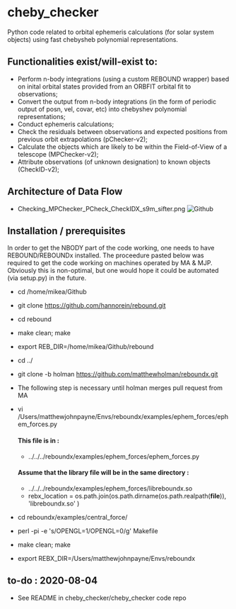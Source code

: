 # cheby_checker
Python code related to orbital ephemeris calculations (for solar system objects) using fast chebysheb polynomial representations. 

## Functionalities exist/will-exist to:
 - Perform n-body integrations (using a custom REBOUND wrapper) based on inital orbital states provided from an ORBFIT orbital fit to observations;   
 - Convert the output from n-body integrations (in the form of periodic output of posn, vel, covar, etc) into chebyshev polynomial representations;
 - Conduct ephemeris calculations; 
 - Check the residuals between observations and expected positions from previous orbit extrapolations (pChecker-v2);
 - Calculate the objects which are likely to be within the Field-of-View of a telescope (MPChecker-v2);
 - Attribute observations (of unknown designation) to known objects (CheckID-v2); 

## Architecture of Data Flow
 - Checking_MPChecker_PCheck_CheckIDX_s9m_sifter.png
 ![Github](https://github.com/matthewjohnpayne/cheby_checker/blob/master/Checking_MPChecker_PCheck_CheckIDX_s9m_sifter.png) 

## Installation / prerequisites
In order to get the NBODY part of the code working, one needs to have REBOUND/REBOUNDx installed. 
The proceedure pasted below was required to get the code working on machines operated by MA & MJP.
Obviously this is non-optimal, but one would hope it could be automated (via setup.py) in the future. 
 - cd /home/mikea/Github
 - git clone https://github.com/hannorein/rebound.git
 - cd rebound
 - make clean; make
 - export REB_DIR=/home/mikea/Github/rebound
 - cd ../

 - git clone -b holman https://github.com/matthewholman/reboundx.git

 - The following step is necessary until holman merges pull request from MA
 - vi /Users/matthewjohnpayne/Envs/reboundx/examples/ephem_forces/ephem_forces.py
   #### This file is in : 
   - ../../../reboundx/examples/ephem_forces/ephem_forces.py
   #### Assume that the library file will be in the same directory : 
   - ../../../reboundx/examples/ephem_forces/libreboundx.so
   - rebx_location = os.path.join(os.path.dirname(os.path.realpath(__file__)), 'libreboundx.so' )

 - cd reboundx/examples/central_force/
 - perl -pi -e 's/OPENGL=1/OPENGL=0/g' Makefile
 - make clean; make
 - export REBX_DIR=/Users/matthewjohnpayne/Envs/reboundx



## to-do : 2020-08-04
 - See README in cheby_checker/cheby_checker code repo 

